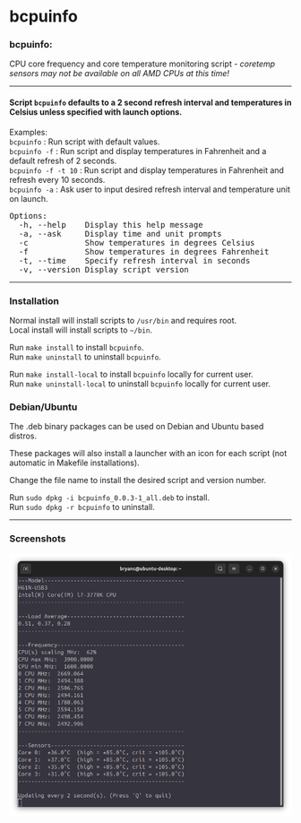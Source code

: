 # bcpuinfo

### bcpuinfo:
CPU core frequency and core temperature monitoring script - *coretemp sensors may not be available on all AMD CPUs at this time!*

---

#### Script `bcpuinfo` defaults to a 2 second refresh interval and temperatures in Celsius unless specified with launch options.

Examples:<br>
`bcpuinfo` : Run script with default values.<br>
`bcpuinfo -f` : Run script and display temperatures in Fahrenheit and a default refresh of 2 seconds.<br>
`bcpuinfo -f -t 10` : Run script and display temperatures in Fahrenheit and refresh every 10 seconds.<br>
`bcpuinfo -a` : Ask user to input desired refresh interval and temperature unit on launch.<br>

<pre>
Options:
  -h, --help    Display this help message
  -a, --ask     Display time and unit prompts
  -c            Show temperatures in degrees Celsius
  -f            Show temperatures in degrees Fahrenheit
  -t, --time    Specify refresh interval in seconds
  -v, --version Display script version
</pre>

---

### Installation

Normal install will install scripts to `/usr/bin` and requires root.<br>
Local install will install scripts to `~/bin`.<br>

Run `make install` to install `bcpuinfo`.<br>
Run `make uninstall` to uninstall `bcpuinfo`.<br>

Run `make install-local` to install `bcpuinfo` locally for current user.<br>
Run `make uninstall-local` to uninstall `bcpuinfo` locally for current user.<br>

### Debian/Ubuntu

The .deb binary packages can be used on Debian and Ubuntu based distros.

These packages will also install a launcher with an icon for each script (not automatic in Makefile installations).

Change the file name to install the desired script and version number.

Run `sudo dpkg -i bcpuinfo_0.0.3-1_all.deb` to install.<br>
Run `sudo dpkg -r bcpuinfo` to uninstall.<br>

---
### Screenshots

![Alt text](/screenshots/bcpuinfo.png?raw=true "bcpuinfo")
